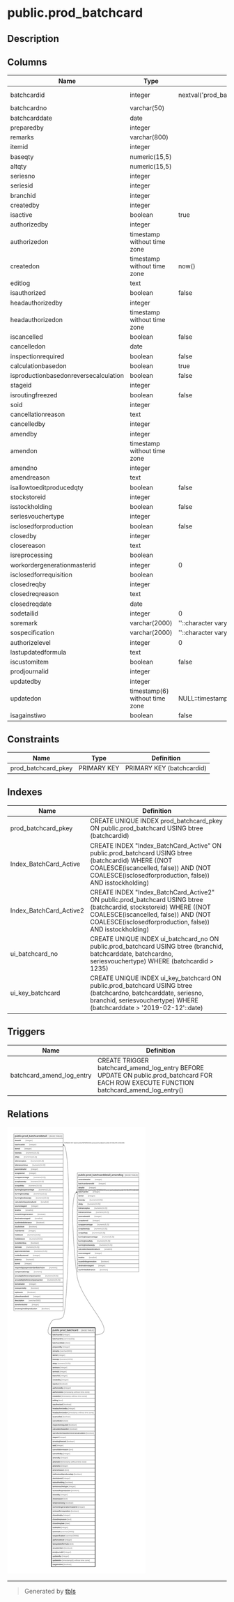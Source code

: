 # public.prod_batchcard

## Description

## Columns

| Name | Type | Default | Nullable | Children | Parents | Comment |
| ---- | ---- | ------- | -------- | -------- | ------- | ------- |
| batchcardid | integer | nextval('prod_batchcard_batchcardid_seq'::regclass) | false | [public.prod_batchcarddetail](public.prod_batchcarddetail.md) [public.prod_batchcarddetail_amendlog](public.prod_batchcarddetail_amendlog.md) |  |  |
| batchcardno | varchar(50) |  | true |  |  |  |
| batchcarddate | date |  | true |  |  |  |
| preparedby | integer |  | true |  |  |  |
| remarks | varchar(800) |  | true |  |  |  |
| itemid | integer |  | true |  |  |  |
| baseqty | numeric(15,5) |  | true |  |  |  |
| altqty | numeric(15,5) |  | true |  |  |  |
| seriesno | integer |  | true |  |  |  |
| seriesid | integer |  | true |  |  |  |
| branchid | integer |  | true |  |  |  |
| createdby | integer |  | true |  |  |  |
| isactive | boolean | true | true |  |  |  |
| authorizedby | integer |  | true |  |  |  |
| authorizedon | timestamp without time zone |  | true |  |  |  |
| createdon | timestamp without time zone | now() | true |  |  |  |
| editlog | text |  | true |  |  |  |
| isauthorized | boolean | false | true |  |  |  |
| headauthorizedby | integer |  | true |  |  |  |
| headauthorizedon | timestamp without time zone |  | true |  |  |  |
| iscancelled | boolean | false | true |  |  |  |
| cancelledon | date |  | true |  |  |  |
| inspectionrequired | boolean | false | true |  |  |  |
| calculationbasedon | boolean | true | true |  |  |  |
| isproductionbasedonreversecalculation | boolean | false | true |  |  |  |
| stageid | integer |  | true |  |  |  |
| isroutingfreezed | boolean | false | true |  |  |  |
| soid | integer |  | true |  |  |  |
| cancellationreason | text |  | true |  |  |  |
| cancelledby | integer |  | true |  |  |  |
| amendby | integer |  | true |  |  |  |
| amendon | timestamp without time zone |  | true |  |  |  |
| amendno | integer |  | true |  |  |  |
| amendreason | text |  | true |  |  |  |
| isallowtoeditproducedqty | boolean | false | true |  |  |  |
| stockstoreid | integer |  | true |  |  |  |
| isstockholding | boolean | false | true |  |  |  |
| seriesvouchertype | integer |  | true |  |  |  |
| isclosedforproduction | boolean | false | true |  |  |  |
| closedby | integer |  | true |  |  |  |
| closereason | text |  | true |  |  |  |
| isreprocessing | boolean |  | true |  |  |  |
| workordergenerationmasterid | integer | 0 | false |  |  |  |
| isclosedforrequisition | boolean |  | true |  |  |  |
| closedreqby | integer |  | true |  |  |  |
| closedreqreason | text |  | true |  |  |  |
| closedreqdate | date |  | true |  |  |  |
| sodetailid | integer | 0 | true |  |  |  |
| soremark | varchar(2000) | ''::character varying | true |  |  |  |
| sospecification | varchar(2000) | ''::character varying | true |  |  |  |
| authorizelevel | integer | 0 | true |  |  |  |
| lastupdatedformula | text |  | true |  |  |  |
| iscustomitem | boolean | false | true |  |  |  |
| prodjournalid | integer |  | true |  |  |  |
| updatedby | integer |  | true |  |  |  |
| updatedon | timestamp(6) without time zone | NULL::timestamp without time zone | true |  |  |  |
| isagainstiwo | boolean | false | true |  |  |  |

## Constraints

| Name | Type | Definition |
| ---- | ---- | ---------- |
| prod_batchcard_pkey | PRIMARY KEY | PRIMARY KEY (batchcardid) |

## Indexes

| Name | Definition |
| ---- | ---------- |
| prod_batchcard_pkey | CREATE UNIQUE INDEX prod_batchcard_pkey ON public.prod_batchcard USING btree (batchcardid) |
| Index_BatchCard_Active | CREATE INDEX "Index_BatchCard_Active" ON public.prod_batchcard USING btree (batchcardid) WHERE ((NOT COALESCE(iscancelled, false)) AND (NOT COALESCE(isclosedforproduction, false)) AND isstockholding) |
| Index_BatchCard_Active2 | CREATE INDEX "Index_BatchCard_Active2" ON public.prod_batchcard USING btree (batchcardid, stockstoreid) WHERE ((NOT COALESCE(iscancelled, false)) AND (NOT COALESCE(isclosedforproduction, false)) AND isstockholding) |
| ui_batchcard_no | CREATE UNIQUE INDEX ui_batchcard_no ON public.prod_batchcard USING btree (branchid, batchcarddate, batchcardno, seriesvouchertype) WHERE (batchcardid > 1235) |
| ui_key_batchcard | CREATE UNIQUE INDEX ui_key_batchcard ON public.prod_batchcard USING btree (batchcardno, batchcarddate, seriesno, branchid, seriesvouchertype) WHERE (batchcarddate > '2019-02-12'::date) |

## Triggers

| Name | Definition |
| ---- | ---------- |
| batchcard_amend_log_entry | CREATE TRIGGER batchcard_amend_log_entry BEFORE UPDATE ON public.prod_batchcard FOR EACH ROW EXECUTE FUNCTION batchcard_amend_log_entry() |

## Relations

![er](public.prod_batchcard.svg)

---

> Generated by [tbls](https://github.com/k1LoW/tbls)
